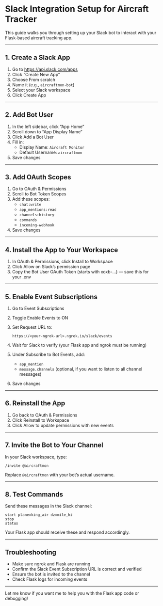 # Slack Integration Setup for Aircraft Tracker

This guide walks you through setting up your Slack bot to interact with your Flask-based aircraft tracking app.

---

## 1. Create a Slack App

1. Go to https://api.slack.com/apps  
2. Click “Create New App”  
3. Choose From scratch  
4. Name it (e.g., `aircraftmon-bot`)  
5. Select your Slack workspace  
6. Click Create App  

---

## 2. Add Bot User

1. In the left sidebar, click “App Home”  
2. Scroll down to “App Display Name”  
3. Click Add a Bot User  
4. Fill in:  
   - Display Name: `Aircraft Monitor`  
   - Default Username: `aircraftmon`  
5. Save changes  

---

## 3. Add OAuth Scopes

1. Go to OAuth & Permissions  
2. Scroll to Bot Token Scopes  
3. Add these scopes:  
   - `chat:write`  
   - `app_mentions:read`  
   - `channels:history`  
   - `commands`  
   - `incoming-webhook`  
4. Save changes  

---

## 4. Install the App to Your Workspace

1. In OAuth & Permissions, click Install to Workspace  
2. Click Allow on Slack’s permission page  
3. Copy the Bot User OAuth Token (starts with xoxb-...) — save this for your .env  

---

## 5. Enable Event Subscriptions

1. Go to Event Subscriptions  
2. Toggle Enable Events to ON  
3. Set Request URL to:  
   
       https://<your-ngrok-url>.ngrok.io/slack/events  

4. Wait for Slack to verify (your Flask app and ngrok must be running)  
5. Under Subscribe to Bot Events, add:  
   - `app_mention`  
   - `message.channels` (optional, if you want to listen to all channel messages)  
6. Save changes  

---

## 6. Reinstall the App

1. Go back to OAuth & Permissions  
2. Click Reinstall to Workspace  
3. Click Allow to update permissions with new events  

---

## 7. Invite the Bot to Your Channel

In your Slack workspace, type:

    /invite @aircraftmon

Replace `@aircraftmon` with your bot’s actual username.

---

## 8. Test Commands

Send these messages in the Slack channel:

    start plane=king_air dz=mile_hi  
    stop  
    status

Your Flask app should receive these and respond accordingly.

---

## Troubleshooting

- Make sure ngrok and Flask are running  
- Confirm the Slack Event Subscription URL is correct and verified  
- Ensure the bot is invited to the channel  
- Check Flask logs for incoming events  

---

Let me know if you want me to help you with the Flask app code or debugging!
